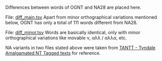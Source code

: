 Differences between words of OGNT and NA28 are placed here.

File: <a href='https://github.com/eliranwong/OpenGNT/blob/master/mapping_BGB/compare_OGNT_NA28/diff_main.tsv'>diff_main.tsv</a>
Apart from minor orthographical variations mentioned below, OGNT has only a total of 111 words different from NA28.

File: <a href='https://github.com/eliranwong/OpenGNT/blob/master/mapping_BGB/compare_OGNT_NA28/diff_minor.tsv'>diff_minor.tsv</a>
Words are basically identical, only with minor orthographical variations like movable ν, αλλ / αλλα, etc.

NA variants in two files stated above were taken from <a href='https://github.com/tyndale/STEPBible-Data/blob/master/TANTT%20-%20Tyndale%20Amalgamated%20NT%20Tagged%20texts.txt'>TANTT - Tyndale Amalgamated NT Tagged texts</a> for reference.
